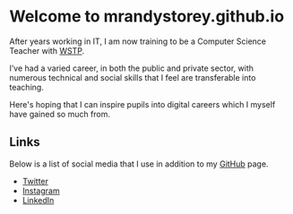 # Welcome to mrandystorey.github.io

After years working in IT, I am now training to be a Computer Science Teacher with [WSTP](https://www.wessexschools.uk/).

I’ve had a varied career, in both the public and private sector, with numerous technical and social skills that I feel are transferable into teaching.  

Here's hoping that I can inspire pupils into digital careers which I myself have gained so much from.

## Links

Below is a list of social media that I use in addition to my [GitHub](https://github.com/MrAndyStorey) page.

- [Twitter](https://twitter.com/MrAndyStorey)
- [Instagram](https://www.instagram.com/mrandystorey/)
- [LinkedIn](https://www.linkedin.com/in/mrandystorey/)
